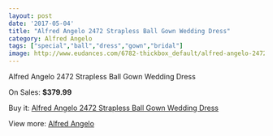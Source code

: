 ```yaml
---
layout: post
date: '2017-05-04'
title: "Alfred Angelo 2472 Strapless Ball Gown Wedding Dress"
category: Alfred Angelo
tags: ["special","ball","dress","gown","bridal"]
image: http://www.eudances.com/6782-thickbox_default/alfred-angelo-2472-strapless-ball-gown-wedding-dress.jpg
---
```

Alfred Angelo 2472 Strapless Ball Gown Wedding Dress

On Sales: **$379.99**
<a href="https://www.eudances.com/en/alfred-angelo/2504-alfred-angelo-2472-strapless-ball-gown-wedding-dress.html"><amp-img layout="responsive" width="600" height="600" src="//www.eudances.com/6782-thickbox_default/alfred-angelo-2472-strapless-ball-gown-wedding-dress.jpg" alt="Alfred Angelo 2472 Strapless Ball Gown Wedding Dress 0" /></a>
<a href="https://www.eudances.com/en/alfred-angelo/2504-alfred-angelo-2472-strapless-ball-gown-wedding-dress.html"><amp-img layout="responsive" width="600" height="600" src="//www.eudances.com/6784-thickbox_default/alfred-angelo-2472-strapless-ball-gown-wedding-dress.jpg" alt="Alfred Angelo 2472 Strapless Ball Gown Wedding Dress 1" /></a>
<a href="https://www.eudances.com/en/alfred-angelo/2504-alfred-angelo-2472-strapless-ball-gown-wedding-dress.html"><amp-img layout="responsive" width="600" height="600" src="//www.eudances.com/6783-thickbox_default/alfred-angelo-2472-strapless-ball-gown-wedding-dress.jpg" alt="Alfred Angelo 2472 Strapless Ball Gown Wedding Dress 2" /></a>

Buy it: [Alfred Angelo 2472 Strapless Ball Gown Wedding Dress](https://www.eudances.com/en/alfred-angelo/2504-alfred-angelo-2472-strapless-ball-gown-wedding-dress.html "Alfred Angelo 2472 Strapless Ball Gown Wedding Dress")

View more: [Alfred Angelo](https://www.eudances.com/en/36-alfred-angelo "Alfred Angelo")